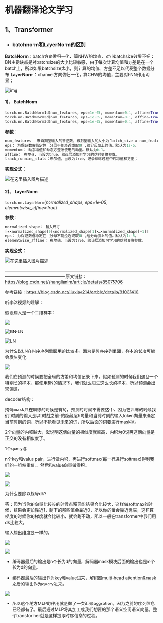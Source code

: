# 机器翻译论文学习

## 1、Transformer

- ### batchnorm和LayerNorm的区别

**BatchNorm**：batch方向做归一化，算NHW的均值，对小batchsize效果不好；BN主要缺点是对batchsize的大小比较敏感，由于每次计算均值和方差是在一个batch上，所以如果batchsize太小，则计算的均值、方差不足以代表整个数据分布
**LayerNorm**：channel方向做归一化，算CHW的均值，主要对RNN作用明显；



![img](https://img-blog.csdnimg.cn/20181230223445264.png?x-oss-process=image/watermark,type_ZmFuZ3poZW5naGVpdGk,shadow_10,text_aHR0cHM6Ly9ibG9nLmNzZG4ubmV0L3NoYW5nbGlhbmxt,size_16,color_FFFFFF,t_70)

#### 1)、 BatchNorm

```python
torch.nn.BatchNorm1d(num_features, eps=1e-05, momentum=0.1, affine=True, track_running_stats=True)
torch.nn.BatchNorm2d(num_features, eps=1e-05, momentum=0.1, affine=True, track_running_stats=True)
torch.nn.BatchNorm3d(num_features, eps=1e-05, momentum=0.1, affine=True, track_running_stats=True)
```

**参数：**

```python
num_features： 来自期望输入的特征数，该期望输入的大小为’batch_size x num_features [x width]’
eps： 为保证数值稳定性（分母不能趋近或取0）,给分母加上的值。默认为1e-5。
momentum： 动态均值和动态方差所使用的动量。默认为0.1。
affine： 布尔值，当设为true，给该层添加可学习的仿射变换参数。
track_running_stats：布尔值，当设为true，记录训练过程中的均值和方差；
```

**实现公式：**

![在这里插入图片描述](https://img-blog.csdnimg.cn/20181225231336294.png)

#### 2)、 LayerNorm

`torch.nn.LayerNorm`(*normalized_shape*, *eps=1e-05*, *elementwise_affine=True*)

**参数：**

```python
normalized_shape： 输入尺寸
[∗×normalized_shape[0]×normalized_shape[1]×…×normalized_shape[−1]]
eps： 为保证数值稳定性（分母不能趋近或取0）,给分母加上的值。默认为1e-5。
elementwise_affine： 布尔值，当设为true，给该层添加可学习的仿射变换参数。
```

**实现公式：**

![在这里插入图片描述](https://img-blog.csdnimg.cn/20181225232246856.png)

——————————————————————————————————————————————————
原文链接：https://blog.csdn.net/shanglianlm/article/details/85075706

参考链接：https://blog.csdn.net/liuxiao214/article/details/81037416

 听李沐视频的理解：

假设输入是一个二维样本：

![](images\BN-LN.jpg)

![BN-LN](images\BN.jpg)

![LN](images\LN.jpg)

为什么说LN在时序序列里面用的比较多，因为是时序序列里面，样本的长度可能会发生变化

![](images\BN-LN切法.jpg)

我们在预测的时候要把全局的方差和均值记录下来，假如预测的时候我们遇见一个特别长的样本，那使用BN的情况下，我们就么见过这么长的样本，所以预测会出现偏差。

decoder结构：

掩码mask只在训练的时候是有的，预测的时候不需要这个，因为在训练的时候我们t时刻的输入是以t时刻之前-的隐藏层h向量和当前时刻的输入token向量来确定当前时刻的词，所以不能看见未来的词，所以后面的词要进行mask掉。

2个向量的内积越大，就说明这俩向量的相似度就越高，内积为0说明这俩向量是正交的没有相似度了。

 1个query与

n个key和value pair，进行做内积，再进行softmax(每一行进行softmax)得到我们的一组权重值,，然后和value向量做乘积。

![](images\QKV.jpg)

![](images\KQV01.jpg)

为什么要除以根号dk?

答：因为当你的向量比较长的时候点积可能结果会比较大，这样做softmax的时候，结果会更加靠近1，剩下的那些值会靠近0，所以你的值会靠近两端，这样算梯度的时候你的梯度就会比较小，就会跑不动，所以一般在transformer中我们用dk比较大。



输入输出维度是一样的。



![](images\KQV02.jpg)

![](images\KQV03.jpg)

- 编码器最后的输出是n个长为d的向量，解码器mask模块后面的输出也是m个长为d的向量。

- 编码器最后的输出作为key和value进来，解码器multi-head attention&mask之后的输出作为query进来。

 ![](images\MLP.jpg)

- 所以这个地方MLP的作用就是做了一次汇聚aggration，因为之前的序列信息已经都有了。最后通过MLP将其加工成我们想要的那个语义空间语义向量。整个transformer就是这样提取时序信息的过程。